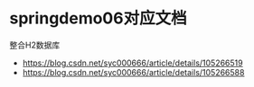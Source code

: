 # springdemo06对应文档
整合H2数据库
- https://blog.csdn.net/syc000666/article/details/105266519
- https://blog.csdn.net/syc000666/article/details/105266588